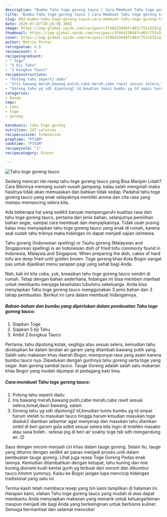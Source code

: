 ```yaml
---
description: "Bumbu Tahu toge goreng tauco | Cara Membuat Tahu toge goreng tauco Yang Paling Enak"
title: "Bumbu Tahu toge goreng tauco | Cara Membuat Tahu toge goreng tauco Yang Paling Enak"
slug: 864-bumbu-tahu-toge-goreng-tauco-cara-membuat-tahu-toge-goreng-tauco-yang-paling-enak
date: 2020-07-07T20:26:08.368Z
image: https://img-global.cpcdn.com/recipes/c3f46d33048fcd63/751x532cq70/tahu-toge-goreng-tauco-foto-resep-utama.jpg
thumbnail: https://img-global.cpcdn.com/recipes/c3f46d33048fcd63/751x532cq70/tahu-toge-goreng-tauco-foto-resep-utama.jpg
cover: https://img-global.cpcdn.com/recipes/c3f46d33048fcd63/751x532cq70/tahu-toge-goreng-tauco-foto-resep-utama.jpg
author: Mattie Porter
ratingvalue: 4.5
reviewcount: 4
recipeingredient:
- " Toge"
- "5 bji Tahu"
- "2 bungkus Tauco"
recipeinstructions:
- "Potong tahu seperti dadu"
- "Iris bawang merah,bawang putih,cabe merah,cabe rawit sesuai selera,tomat,daun bawang, salam"
- "Goreng tahu yg sdh dipotong2 td,kmudian tumis bumbu yg td smpai harum stelah tu masukan tauco hingga harum kmudian masukan toge diaduk2 diamkan sebentar agar menyerap dan masukan tahu diamkan smbil di beri garam gula sdikit sesuai selera bila ingin di tmbhkn masako atau sasa boleh.. selesai jng di beri air soalny toge tsb sdh mengandung air..😊"
categories:
- Resep
tags:
- tahu
- toge
- goreng

katakunci: tahu toge goreng 
nutrition: 147 calories
recipecuisine: Indonesian
preptime: "PT16M"
cooktime: "PT43M"
recipeyield: "1"
recipecategory: Dinner

---
```



![Tahu toge goreng tauco](https://img-global.cpcdn.com/recipes/c3f46d33048fcd63/751x532cq70/tahu-toge-goreng-tauco-foto-resep-utama.jpg)

Sedang mencari ide resep tahu toge goreng tauco yang Bisa Manjain Lidah? Cara Bikinnya memang susah-susah gampang. kalau salah mengolah maka hasilnya tidak akan memuaskan dan bahkan tidak sedap. Padahal tahu toge goreng tauco yang enak selayaknya memiliki aroma dan cita rasa yang mampu memancing selera kita.

Ada beberapa hal yang sedikit banyak mempengaruhi kualitas rasa dari tahu toge goreng tauco, pertama dari jenis bahan, selanjutnya pemilihan bahan segar, sampai cara membuat dan menyajikannya. Tidak usah pusing kalau mau menyiapkan tahu toge goreng tauco yang enak di rumah, karena asal sudah tahu triknya maka hidangan ini dapat menjadi sajian istimewa.

Tahu goreng (Indonesian spelling) or Tauhu goreng (Malaysian and Singaporean spelling) is an Indonesian dish of fried tofu commonly found in Indonesia, Malaysia and Singapore. When preparing the dish, cakes of hard tofu are deep fried until golden brown. Toge goreng khas Kota Bogor sangat pas untuk dijadikan menu sarapan pagi yang sehat bagi Anda.


Nah, kali ini kita coba, yuk, kreasikan tahu toge goreng tauco sendiri di rumah. Tetap dengan bahan sederhana, hidangan ini bisa memberi manfaat untuk membantu menjaga kesehatan tubuhmu sekeluarga. Anda bisa menyiapkan Tahu toge goreng tauco menggunakan 3 jenis bahan dan 3 tahap pembuatan. Berikut ini cara dalam membuat hidangannya.

<!--inarticleads1-->

##### Bahan-bahan dan bumbu yang diperlukan dalam pembuatan Tahu toge goreng tauco:

1. Siapkan  Toge
1. Siapkan 5 bji Tahu
1. Ambil 2 bungkus Tauco


Pertama, tahu dipotong kotak, segitiga atau sesuai selera, kemudian tahu dicelupkan ke dalam larutan air garam yang ditambah bawang putih yang. Salah satu makanan khas daerah Bogor, mempunyai rasa yang asam karena bumbu tauco nya. Dipadukan dengan gurihnya tahu goreng serta toge yang segar. ikan goreng sambal tauco. Tauge Goreng adalah salah satu makanan khas Bogor yang mudah dijumpai di pedagang kaki lima. 

<!--inarticleads2-->

##### Cara membuat Tahu toge goreng tauco:

1. Potong tahu seperti dadu
1. Iris bawang merah,bawang putih,cabe merah,cabe rawit sesuai selera,tomat,daun bawang, salam
1. Goreng tahu yg sdh dipotong2 td,kmudian tumis bumbu yg td smpai harum stelah tu masukan tauco hingga harum kmudian masukan toge diaduk2 diamkan sebentar agar menyerap dan masukan tahu diamkan smbil di beri garam gula sdikit sesuai selera bila ingin di tmbhkn masako atau sasa boleh.. selesai jng di beri air soalny toge tsb sdh mengandung air..😊


Saus dengan oncom menjadi ciri khas dalam tauge goreng. Selain itu, tauge yang ditumis dengan sedikit air panas menjadi proses unik dalam pembuatan tauge goreng. Lihat juga resep Toge Goreng Pedas enak lainnya. Kemudian ditambahkan dengan ketupat, tahu kuning dan mie kuning,disirami kuah kental gurih yg terbuat dari oncom dan dibumbui tauco.hmmm yummyy. Kalau ke Bogor jangan lupa mencicip hidangan tradisional yang satu ini. 

Terima kasih telah membaca resep yang tim kami tampilkan di halaman ini. Harapan kami, olahan Tahu toge goreng tauco yang mudah di atas dapat membantu Anda menyiapkan makanan yang menarik untuk keluarga/teman maupun menjadi ide bagi Anda yang berkeinginan untuk berbisnis kuliner. Semoga bermanfaat dan selamat mencoba!
